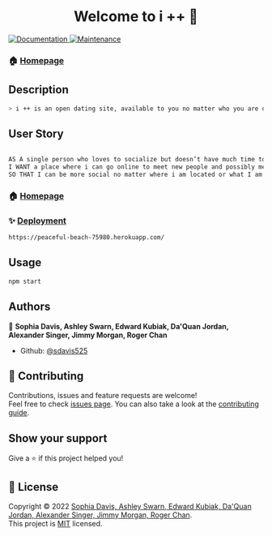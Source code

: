 <h1 align="center">Welcome to i ++ 👋</h1>


<p>
 
  <a href="www.github.com/sdavis525/I-" target="_blank">
    <img alt="Documentation" src="https://img.shields.io/badge/documentation-yes-brightgreen.svg" />
  </a>
  <a href="https://github.com/sdavis525/I-/graphs/commit-activity" target="_blank">
    <img alt="Maintenance" src="https://img.shields.io/badge/Maintained%3F-yes-green.svg" />
  </a>
</p>

### 🏠 [Homepage](https://github.com/sdavis525/I-#readme)

## Description

```sh
> i ++ is an open dating site, available to you no matter who you are or what defines you. Our online dating site intermixes the best of social media with the thrill and possibly of finding what you are seeking. Whether that be a companion, life-long patner, spouse, hookup, or just a good time for a little time; i ++ has exactly what you are looking for. 

```

## User Story

```sh

AS A single person who loves to socialize but doesn’t have much time to go out and mingle
I WANT a place where i can go online to meet new people and possibly meet someone who peeks my interest 
SO THAT I can be more social no matter where i am located or what I am doing


```


### 🏠 [Homepage](https://github.com/sdavis525/I-#readme)



### ✨ [Deployment](&#34;www&#34;)

```sh
https://peaceful-beach-75980.herokuapp.com/
```

## Usage

```sh
npm start
```


## Authors

👤 **Sophia Davis, Ashley Swarn, Edward Kubiak, Da'Quan Jordan, Alexander Singer, Jimmy Morgan, Roger Chan**

* Github: [@sdavis525](https://github.com/sdavis525)



## 🤝 Contributing

Contributions, issues and feature requests are welcome!<br />Feel free to check [issues page](https://github.com/sdavis525/I-/issues). You can also take a look at the [contributing guide](https://github.com/sdavis525/I-/blob/master/CONTRIBUTING.md).


## Show your support

Give a ⭐️ if this project helped you!


## 📝 License

Copyright © 2022 [Sophia Davis, Ashley Swarn, Edward Kubiak, Da'Quan Jordan, Alexander Singer, Jimmy Morgan, Roger Chan](https://github.com/sdavis525).<br />
This project is [MIT](https://opensource.org/licenses/MIT) licensed.
